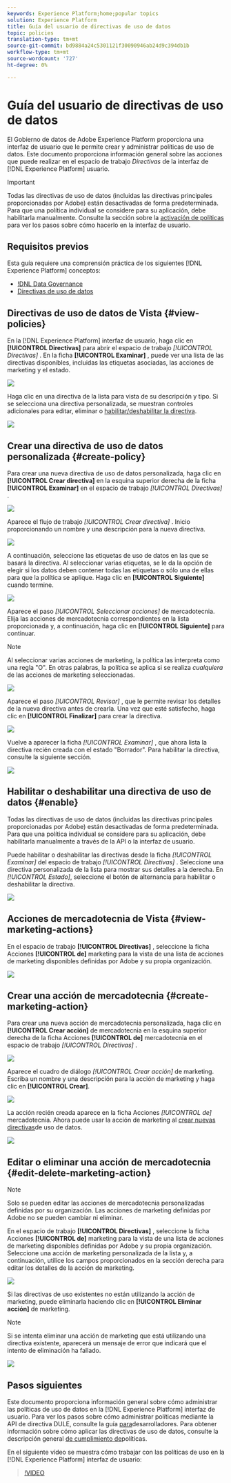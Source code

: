 ```yaml
---
keywords: Experience Platform;home;popular topics
solution: Experience Platform
title: Guía del usuario de directivas de uso de datos
topic: policies
translation-type: tm+mt
source-git-commit: bd9884a24c5301121f30090946ab24d9c394db1b
workflow-type: tm+mt
source-wordcount: '727'
ht-degree: 0%

---
```



# Guía del usuario de directivas de uso de datos

El Gobierno de datos de Adobe Experience Platform proporciona una interfaz de usuario que le permite crear y administrar políticas de uso de datos. Este documento proporciona información general sobre las acciones que puede realizar en el espacio de trabajo _Directivas_ de la interfaz de [!DNL Experience Platform] usuario.

>[!IMPORTANT]
>
>Todas las directivas de uso de datos (incluidas las directivas principales proporcionadas por Adobe) están desactivadas de forma predeterminada. Para que una política individual se considere para su aplicación, debe habilitarla manualmente. Consulte la sección sobre la [activación de políticas](#enable) para ver los pasos sobre cómo hacerlo en la interfaz de usuario.

## Requisitos previos

Esta guía requiere una comprensión práctica de los siguientes [!DNL Experience Platform] conceptos:

- [!DNL Data Governance](../home.md)
- [Directivas de uso de datos](./overview.md)

## Directivas de uso de datos de Vista {#view-policies}

En la [!DNL Experience Platform] interfaz de usuario, haga clic en **[!UICONTROL Directivas]** para abrir el espacio de trabajo *[!UICONTROL Directivas]* . En la ficha **[!UICONTROL Examinar]** , puede ver una lista de las directivas disponibles, incluidas las etiquetas asociadas, las acciones de marketing y el estado.

![](../images/policies/browse-policies.png)

Haga clic en una directiva de la lista para vista de su descripción y tipo. Si se selecciona una directiva personalizada, se muestran controles adicionales para editar, eliminar o [habilitar/deshabilitar la directiva](#enable).

![](../images/policies/policy-details.png)

## Crear una directiva de uso de datos personalizada {#create-policy}

Para crear una nueva directiva de uso de datos personalizada, haga clic en **[!UICONTROL Crear directiva]** en la esquina superior derecha de la ficha **[!UICONTROL Examinar]** en el espacio de trabajo *[!UICONTROL Directivas]* .

![](../images/policies/create-policy-button.png)

Aparece el flujo de trabajo *[!UICONTROL Crear directiva]* . Inicio proporcionando un nombre y una descripción para la nueva directiva.

![](../images/policies/create-policy-description.png)

A continuación, seleccione las etiquetas de uso de datos en las que se basará la directiva. Al seleccionar varias etiquetas, se le da la opción de elegir si los datos deben contener todas las etiquetas o sólo una de ellas para que la política se aplique. Haga clic en **[!UICONTROL Siguiente]** cuando termine.

![](../images/policies/add-labels.png)

Aparece el paso *[!UICONTROL Seleccionar acciones]* de mercadotecnia. Elija las acciones de mercadotecnia correspondientes en la lista proporcionada y, a continuación, haga clic en **[!UICONTROL Siguiente]** para continuar.

>[!NOTE]
>
>Al seleccionar varias acciones de marketing, la política las interpreta como una regla &quot;O&quot;. En otras palabras, la política se aplica si se realiza _cualquiera_ de las acciones de marketing seleccionadas.

![](../images/policies/add-marketing-actions.png)

Aparece el paso *[!UICONTROL Revisar]* , que le permite revisar los detalles de la nueva directiva antes de crearla. Una vez que esté satisfecho, haga clic en **[!UICONTROL Finalizar]** para crear la directiva.

![](../images/policies/policy-review.png)

Vuelve a aparecer la ficha *[!UICONTROL Examinar]* , que ahora lista la directiva recién creada con el estado &quot;Borrador&quot;. Para habilitar la directiva, consulte la siguiente sección.

![](../images/policies/created-policy.png)

## Habilitar o deshabilitar una directiva de uso de datos {#enable}

Todas las directivas de uso de datos (incluidas las directivas principales proporcionadas por Adobe) están desactivadas de forma predeterminada. Para que una política individual se considere para su aplicación, debe habilitarla manualmente a través de la API o la interfaz de usuario.

Puede habilitar o deshabilitar las directivas desde la ficha *[!UICONTROL Examinar]* del espacio de trabajo *[!UICONTROL Directivas]* . Seleccione una directiva personalizada de la lista para mostrar sus detalles a la derecha. En *[!UICONTROL Estado]*, seleccione el botón de alternancia para habilitar o deshabilitar la directiva.

![](../images/policies/enable-policy.png)

## Acciones de mercadotecnia de Vista {#view-marketing-actions}

En el espacio de trabajo **[!UICONTROL Directivas]** , seleccione la ficha Acciones **[!UICONTROL de]** marketing para la vista de una lista de acciones de marketing disponibles definidas por Adobe y su propia organización.

![](../images/policies/marketing-actions.png)

## Crear una acción de mercadotecnia {#create-marketing-action}

Para crear una nueva acción de mercadotecnia personalizada, haga clic en **[!UICONTROL Crear acción]** de mercadotecnia en la esquina superior derecha de la ficha Acciones **[!UICONTROL de]** mercadotecnia en el espacio de trabajo *[!UICONTROL Directivas]* .

![](../images/policies/create-marketing-action.png)

Aparece el cuadro de diálogo *[!UICONTROL Crear acción]* de marketing. Escriba un nombre y una descripción para la acción de marketing y haga clic en **[!UICONTROL Crear]**.

![](../images/policies/create-marketing-action-details.png)

La acción recién creada aparece en la ficha Acciones *[!UICONTROL de]* mercadotecnia. Ahora puede usar la acción de marketing al [crear nuevas directivas](#create-policy)de uso de datos.

![](../images/policies/created-marketing-action.png)

## Editar o eliminar una acción de mercadotecnia {#edit-delete-marketing-action}

>[!NOTE]
>
>Solo se pueden editar las acciones de mercadotecnia personalizadas definidas por su organización. Las acciones de marketing definidas por Adobe no se pueden cambiar ni eliminar.

En el espacio de trabajo **[!UICONTROL Directivas]** , seleccione la ficha Acciones **[!UICONTROL de]** marketing para la vista de una lista de acciones de marketing disponibles definidas por Adobe y su propia organización. Seleccione una acción de marketing personalizada de la lista y, a continuación, utilice los campos proporcionados en la sección derecha para editar los detalles de la acción de marketing.

![](../images/policies/edit-marketing-action.png)

Si las directivas de uso existentes no están utilizando la acción de marketing, puede eliminarla haciendo clic en **[!UICONTROL Eliminar acción]** de marketing.

>[!NOTE]
>
>Si se intenta eliminar una acción de marketing que está utilizando una directiva existente, aparecerá un mensaje de error que indicará que el intento de eliminación ha fallado.

![](../images/policies/delete-marketing-action.png)

## Pasos siguientes

Este documento proporciona información general sobre cómo administrar las políticas de uso de datos en la [!DNL Experience Platform] interfaz de usuario. Para ver los pasos sobre cómo administrar políticas mediante la API de directiva DULE, consulte la guía [para](../api/getting-started.md)desarrolladores. Para obtener información sobre cómo aplicar las directivas de uso de datos, consulte la descripción general [de cumplimiento de](../enforcement/overview.md)políticas.

En el siguiente vídeo se muestra cómo trabajar con las políticas de uso en la [!DNL Experience Platform] interfaz de usuario:

>[!VIDEO](https://video.tv.adobe.com/v/32977?quality=12&learn=on)